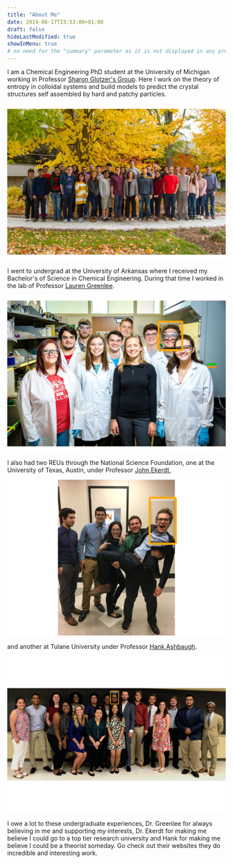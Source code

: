 ```yaml
---
title: "About Me"
date: 2019-06-17T23:53:00+01:00
draft: false
hideLastModified: true
showInMenu: true
# no need for the "summary" parameter as it is not displayed in any previews
---
```


I am a Chemical Engineering PhD student at the University of Michigan working in Professor [Sharon Glotzer's Group][1]. Here I work on the theory of entropy in colloidal systems and build models to predict the crystal structures self assembled by hard and patchy particles. 

![](glotzer_lab_image.jpg)

I went to undergrad at the University of Arkansas where I received my Bachelor's of Science in Chemical Engineering. During that time I worked in the lab of Professor [Lauren Greenlee][2]. 

![](greenlee_lab_photo.jpg)

I also had two REUs through the National Science Foundation, one at the University of Texas, Austin, under Professor [John Ekerdt][3],

![](austin_group_photo.jpg)

and another at Tulane University under Professor [Hank Ashbaugh][4].

![](tulane_reu_group.jpg)

I owe a lot to these undergraduate experiences, Dr. Greenlee for always believing in me and supporting my interests, Dr. Ekerdt for making me believe I could go to a top tier research university and Hank for making me believe I could be a theorist someday. Go check out their websites they do incredible and interesting work. 


[1]:https://glotzerlab.engin.umich.edu/home/
[2]:https://sites.uark.edu/greenlee/
[3]:https://sites.utexas.edu/ekerdtgroup/dr-john-g-ekerdt/
[4]:https://sse.tulane.edu/cbe/faculty/ashbaugh
